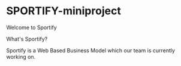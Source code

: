 # SPORTIFY-miniproject
Welcome to Sportify

What's Sportify? 


Sportify is a Web Based Business Model which our team is currently working on.

